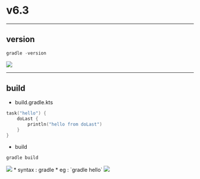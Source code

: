 # v6.3

---

## version
````ps1
gradle -version
````
<img src="https://i.imgur.com/xJV2kT1.png">

---

## build
* build.gradle.kts
````ps1
task("hello") {
    doLast {
        println("hello from doLast")
    }
}
````

* build

````ps1
gradle build
````

<img src="https://i.imgur.com/aaRmNyl.png">
* syntax : gradle <taskName>
* eg : `gradle hello`
<img src="https://i.imgur.com/Kdzqpo9.png">
